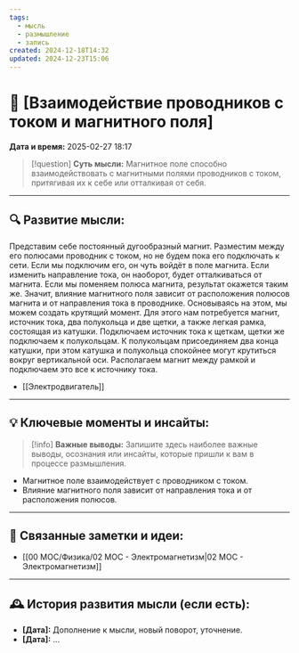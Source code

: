 ```yaml
---
tags:
  - мысль
  - размышление
  - запись
created: 2024-12-18T14:32
updated: 2024-12-23T15:06
---
```


# 💭  [Взаимодействие проводников с током и магнитного поля]

**Дата и время:** 2025-02-27 18:17

> [!question] **Суть мысли:**
> Магнитное поле способно взаимодействовать с магнитными полями проводников с током, притягивая их к себе или отталкивая от себя.

---

## 🔍 Развитие мысли:

Представим себе постоянный дугообразный магнит. Разместим между его полюсами проводник с током, но не будем пока его подключать к сети. Если мы подключим его, он чуть войдёт в поле магнита. Если изменить направление тока, он наоборот, будет отталкиваться от магнита. Если мы поменяем полюса магнита, результат окажется таким же. Значит, влияние магнитного поля зависит от расположения полюсов магнита и от направления тока в проводнике.
Основываясь на этом, мы можем создать крутящий момент. 
Для этого нам потребуется магнит, источник тока, два полукольца и две щетки, а также легкая рамка, состоящая из катушки.
Подключаем источник тока к щеткам, щетки же подключаем к полукольцам. К полукольцам присоединяем два конца катушки, при этом катушка и полукольца спокойнее могут крутиться вокруг вертикальной оси. Располагаем магнит между рамкой и подключаем это все к источнику тока. 


- [[Электродвигатель]]

---

## 💡 Ключевые моменты и инсайты:

> [!info] **Важные выводы:**
> Запишите здесь наиболее важные выводы, осознания или инсайты, которые пришли к вам в процессе размышления.

- Магнитное поле взаимодействует с проводником с током.
- Влияние магнитного поля зависит от направления тока и от расположения полюсов.

---

## 🔄 Связанные заметки и идеи:

- [[00 MOC/Физика/02 МОС - Электромагнетизм|02 МОС - Электромагнетизм]]

---

## 🕰️ История развития мысли (если есть):

* **[Дата]:**  Дополнение к мысли, новый поворот, уточнение.
* **[Дата]:**  ...